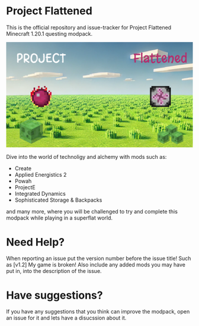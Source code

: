 Project Flattened
======
This is the official repository and issue-tracker for Project Flattened Minecraft 1.20.1 questing modpack.

![Project Flattened background](./packmenu/resources/assets/packmenu/textures/gui/background.png)

Dive into the world of technoligy and alchemy with mods such as:

* Create
* Applied Energistics 2
* Powah
* ProjectE
* Integrated Dynamics
* Sophisticated Storage & Backpacks 

and many more, where you will be challenged to try and complete this modpack while playing in a superflat world. 

Need Help?
======
When reporting an issue put the version number before the issue title! Such as [v1.2] My game is broken! Also include any added mods you may have put in, into the description of the issue.

Have suggestions?
======
If you have any suggestions that you think can improve the modpack, open an issue for it and lets have a disucssion about it. 
